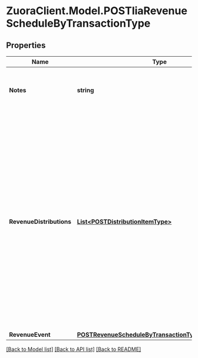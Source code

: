# ZuoraClient.Model.POSTIiaRevenueScheduleByTransactionType

## Properties

Name | Type | Description | Notes
------------ | ------------- | ------------- | -------------
**Notes** | **string** | Additional information about this record.  Character Limit: 2,000  | [optional] 
**RevenueDistributions** | [**List&lt;POSTDistributionItemType&gt;**](POSTDistributionItemType.md) | An array of revenue distributions. Represents how you want to distribute revenue for this revenue schedule. You can distribute revenue into a maximum of 250 accounting periods with one revenue schedule.  The sum of new Amounts must equal the the Charge Amount of the specified Invoice Item.  | [optional] 
**RevenueEvent** | [**POSTRevenueScheduleByTransactionTypeRevenueEvent**](POSTRevenueScheduleByTransactionTypeRevenueEvent.md) |  | [optional] 

[[Back to Model list]](../README.md#documentation-for-models) [[Back to API list]](../README.md#documentation-for-api-endpoints) [[Back to README]](../README.md)

